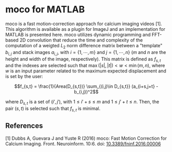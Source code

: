 # moco for MATLAB

moco is a fast motion-correction approach for calcium imaging videos [1]. This algorithm is available as a plugin for ImageJ and an implementation for MATLAB is presented here. moco utilizes dynamic programming and FFT-based 2D convolution that reduce the time and complexity of the computation of a weigted $L_2$ norm difference matrix between a "template" $b_{i,j}$ and stack images $a_{i,j}$, with $i = \{1,\cdots,m\}$ and $j = \{1,\cdots,n\}$ ($m$ and $n$ are the height and width of the image, respectively). This matrix is defined as $f_{s,t}$ and the indexes are selected such that $\max(|s|,|t|) < w < \min(m,n),$ where $w$ is an input parameter related to the maximum expected displacement and is set by the user:

$$f_{s,t} = \frac{1}{Area(D_{s,t})} \sum_{(i,j)\in D_{s,t}} (a_{i+s,j+t} - b_{i,j})^2$$

where $D_{s,t}$ is a set of $(i',j')$, with $1\leq i'+s \leq m$ and $1\leq j'+t \leq n$. Then, the pair $(s,t)$ is selected such that $f_{s,t}$ is minimal.

## References

[1] Dubbs A, Guevara J and Yuste R (2016) moco: Fast Motion Correction for Calcium Imaging. Front. Neuroinform. 10:6. doi: [10.3389/fninf.2016.00006](https://doi.org/10.3389/fninf.2016.00006)
